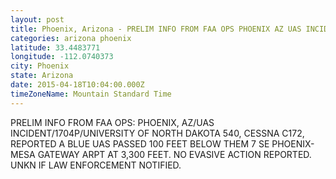 ```yaml
---
layout: post
title: Phoenix, Arizona - PRELIM INFO FROM FAA OPS PHOENIX AZ UAS INCIDENT 1704P UNIVERSITY OF NORTH DAKOTA 540
categories: arizona phoenix
latitude: 33.4483771
longitude: -112.0740373
city: Phoenix
state: Arizona
date: 2015-04-18T10:04:00.000Z
timeZoneName: Mountain Standard Time
---
```


PRELIM INFO FROM FAA OPS:  PHOENIX, AZ/UAS INCIDENT/1704P/UNIVERSITY OF NORTH DAKOTA 540, CESSNA C172, REPORTED A BLUE UAS PASSED 100 FEET BELOW THEM 7 SE PHOENIX-MESA GATEWAY ARPT AT 3,300 FEET. NO EVASIVE ACTION REPORTED. UNKN IF LAW ENFORCEMENT NOTIFIED. 